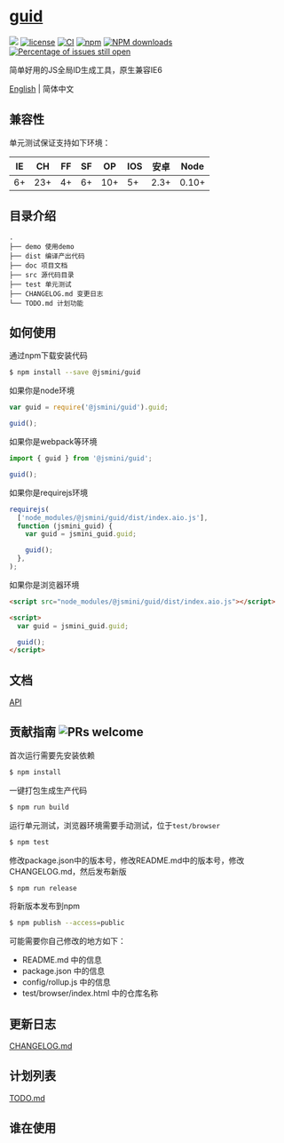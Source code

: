 # [guid](https://github.com/jsmini/guid/)

[![](https://img.shields.io/badge/Powered%20by-jslib%20base-brightgreen.svg)](https://github.com/yanhaijing/jslib-base)
[![license](https://img.shields.io/badge/license-MIT-blue.svg)](https://github.com/jsmini/guid/blob/master/LICENSE)
[![CI](https://github.com/jsmini/guid/actions/workflows/ci.yml/badge.svg?branch=master)](https://github.com/jsmini/guid/actions/workflows/ci.yml)
[![npm](https://img.shields.io/badge/npm-0.10.0-orange.svg)](https://www.npmjs.com/package/@jsmini/guid)
[![NPM downloads](http://img.shields.io/npm/dm/@jsmini/guid.svg?style=flat-square)](http://www.npmtrends.com/@jsmini/guid)
[![Percentage of issues still open](http://isitmaintained.com/badge/open/jsmini/guid.svg)](http://isitmaintained.com/project/jsmini/guid 'Percentage of issues still open')

简单好用的JS全局ID生成工具，原生兼容IE6

[English](./README.md) | 简体中文

## 兼容性

单元测试保证支持如下环境：

| IE  | CH  | FF  | SF  | OP  | IOS | 安卓 | Node  |
| --- | --- | --- | --- | --- | --- | ---- | ----- |
| 6+  | 23+ | 4+  | 6+  | 10+ | 5+  | 2.3+ | 0.10+ |

## 目录介绍

```
.
├── demo 使用demo
├── dist 编译产出代码
├── doc 项目文档
├── src 源代码目录
├── test 单元测试
├── CHANGELOG.md 变更日志
└── TODO.md 计划功能
```

## 如何使用

通过npm下载安装代码

```bash
$ npm install --save @jsmini/guid
```

如果你是node环境

```js
var guid = require('@jsmini/guid').guid;

guid();
```

如果你是webpack等环境

```js
import { guid } from '@jsmini/guid';

guid();
```

如果你是requirejs环境

```js
requirejs(
  ['node_modules/@jsmini/guid/dist/index.aio.js'],
  function (jsmini_guid) {
    var guid = jsmini_guid.guid;

    guid();
  },
);
```

如果你是浏览器环境

```html
<script src="node_modules/@jsmini/guid/dist/index.aio.js"></script>

<script>
  var guid = jsmini_guid.guid;

  guid();
</script>
```

## 文档

[API](https://github.com/jsmini/guid/blob/master/doc/api.md)

## 贡献指南 ![PRs welcome](https://img.shields.io/badge/PRs-welcome-brightgreen.svg)

首次运行需要先安装依赖

```bash
$ npm install
```

一键打包生成生产代码

```bash
$ npm run build
```

运行单元测试，浏览器环境需要手动测试，位于`test/browser`

```bash
$ npm test
```

修改package.json中的版本号，修改README.md中的版本号，修改CHANGELOG.md，然后发布新版

```bash
$ npm run release
```

将新版本发布到npm

```bash
$ npm publish --access=public
```

可能需要你自己修改的地方如下：

- README.md 中的信息
- package.json 中的信息
- config/rollup.js 中的信息
- test/browser/index.html 中的仓库名称

## 更新日志

[CHANGELOG.md](https://github.com/jsmini/guid/blob/master/CHANGELOG.md)

## 计划列表

[TODO.md](https://github.com/jsmini/guid/blob/master/TODO.md)

## 谁在使用
